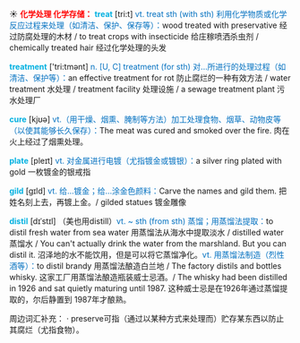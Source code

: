 ☀ <font color="red">**化学处理 化学存储：**</font>
<font color="sky blue">**treat**</font> [tri:t] 
<font color="#0070c0">vt. treat sth (with sth) 利用化学物质或化学反应过程来处理（如清洁、保护、保存等）：</font>wood treated with preservative 经过防腐处理的木材 / to treat crops with insecticide 给庄稼喷洒杀虫剂 / chemically treated hair 经过化学处理的头发

<font color="sky blue">**treatment**</font> ['tri:tmənt] 
<font color="#0070c0">n. [U, C] treatment (for sth) 对…所进行的处理过程（如清洁、保护等）：</font>an effective treatment for rot 防止腐烂的一种有效方法 / water treatment 水处理 / treatment facility 处理设施 / a sewage treatment plant 污水处理厂

<font color="sky blue">**cure**</font> [kjʊə] 
<font color="#0070c0">vt.（用干燥、烟熏、腌制等方法）加工处理食物、烟草、动物皮等（以使其能够长久保存）：</font>The meat was cured and smoked over the fire. 肉在火上经过了烟熏处理。

<font color="sky blue">**plate**</font> [pleɪt] 
<font color="#0070c0">vt. 对金属进行电镀（尤指镀金或镀银）：</font>a silver ring plated with gold 一枚镀金的银戒指

<font color="sky blue">**gild**</font> [gɪld]
<font color="#0070c0">vt. 给…镀金；给…涂金色颜料：</font>Carve the names and gild them. 把姓名刻上去，再镀上金。/ gilded statues 镀金雕像
           
<font color="sky blue">**distil**</font> [dɪˈstɪl]
（美也用distill）<font color="#0070c0">vt. ~ sth (from sth) 蒸馏；用蒸馏法提取：</font>to distil fresh water from sea water 用蒸馏法从海水中提取淡水 / distilled water 蒸馏水 / You can't actually drink the water from the marshland. But you can distil it. 沼泽地的水不能饮用，但是可以将它蒸馏净化。<font color="#0070c0">vt. 用蒸馏法制造（烈性酒等）：</font>to distil brandy 用蒸馏法酿造白兰地 / The factory distils and bottles whisky. 这家工厂用蒸馏法酿造瓶装威士忌酒。/ The whisky had been distilled in 1926 and sat quietly maturing until 1987. 这种威士忌是在1926年通过蒸馏提取的，尔后静置到 1987年才酿熟。

周边词汇补充：
· preserve可指（通过以某种方式来处理而）贮存某东西以防止其腐烂（尤指食物）。
